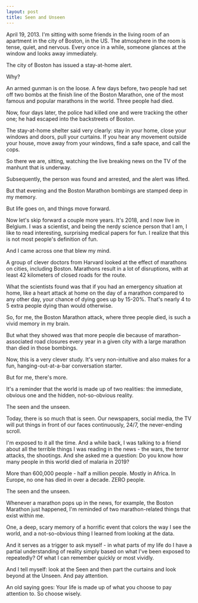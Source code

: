 ```yaml
---
layout: post
title: Seen and Unseen
---
```


April 19, 2013. I'm sitting with some friends in the living room of an apartment in the city of Boston, in the US. The atmosphere in the room is tense, quiet, and nervous. Every once in a while, someone glances at the window and looks away immediately.


The city of Boston has issued a stay-at-home alert.


Why?


An armed gunman is on the loose. A few days before, two people had set off two bombs at the finish line of the Boston Marathon, one of the most famous and popular marathons in the world. Three people had died.


Now, four days later, the police had killed one and were tracking the other one; he had escaped into the backstreets of Boston.


The stay-at-home shelter said very clearly: stay in your home, close your windows and doors, pull your curtains. If you hear any movement outside your house, move away from your windows, find a safe space, and call the cops.


So there we are, sitting, watching the live breaking news on the TV of the manhunt that is underway.


Subsequently, the person was found and arrested, and the alert was lifted.


But that evening and the Boston Marathon bombings are stamped deep in my memory.


But life goes on, and things move forward.


Now let's skip forward a couple more years. It's 2018, and I now live in Belgium. I was a scientist, and being the nerdy science person that I am, I like to read interesting, surprising medical papers for fun. I realize that this is not most people's definition of fun.


And I came across one that blew my mind.


A group of clever doctors from Harvard looked at the effect of marathons on cities, including Boston. Marathons result in a lot of disruptions, with at least 42 kilometers of closed roads for the route.


What the scientists found was that if you had an emergency situation at home, like a heart attack at home on the day of a marathon compared to any other day, your chance of dying goes up by 15-20%. That's nearly 4 to 5 extra people dying than would otherwise.


So, for me, the Boston Marathon attack, where three people died, is such a vivid memory in my brain.


But what they showed was that more people die because of marathon-associated road closures every year in a given city with a large marathon than died in those bombings.


Now, this is a very clever study. It's very non-intuitive and also makes for a fun, hanging-out-at-a-bar conversation starter.


But for me, there's more.


It's a reminder that the world is made up of two realities: the immediate, obvious one and the hidden, not-so-obvious reality.


The seen and the unseen.


Today, there is so much that is seen. Our newspapers, social media, the TV will put things in front of our faces continuously, 24/7, the never-ending scroll.


I'm exposed to it all the time. And a while back, I was talking to a friend about all the terrible things I was reading in the news - the wars, the terror attacks, the shootings. And she asked me a question: Do you know how many people in this world died of malaria in 2019?


More than 600,000 people - half a million people. Mostly in Africa. In Europe, no one has died in over a decade. ZERO people.


The seen and the unseen.


Whenever a marathon pops up in the news, for example, the Boston Marathon just happened, I'm reminded of two marathon-related things that exist within me.


One, a deep, scary memory of a horrific event that colors the way I see the world, and a not-so-obvious thing I learned from looking at the data.


And it serves as a trigger to ask myself - in what parts of my life do I have a partial understanding of reality simply based on what I've been exposed to repeatedly? Of what I can remember quickly or most vividly.


And I tell myself: look at the Seen and then part the curtains and look beyond at the Unseen. And pay attention.


An old saying goes: Your life is made up of what you choose to pay attention to. So choose wisely.
